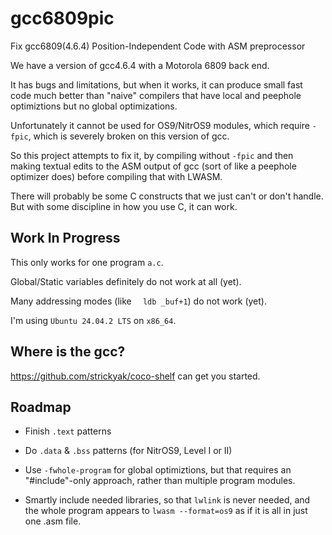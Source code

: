 # gcc6809pic

Fix gcc6809(4.6.4) Position-Independent Code with ASM preprocessor

We have a version of gcc4.6.4 with a Motorola 6809 back end.

It has bugs and limitations, but when it works, it can produce small
fast code much better than "naive" compilers that have local and peephole
optimiztions but no global optimizations.

Unfortunately it cannot be used for OS9/NitrOS9 modules, which require
`-fpic`, which is severely broken on this version of gcc.

So this project attempts to fix it, by compiling without `-fpic` and then
making textual edits to the ASM output of gcc (sort of like a peephole
optimizer does) before compiling that with LWASM.

There will probably be some C constructs that we just can't or don't
handle.  But with some discipline in how you use C, it can work.

## Work In Progress

This only works for one program `a.c`.

Global/Static variables definitely do not work at all (yet).

Many addressing modes (like `  ldb _buf+1`) do not work (yet).

I'm using `Ubuntu 24.04.2 LTS` on `x86_64`.

## Where is the gcc?

https://github.com/strickyak/coco-shelf can get you started.

## Roadmap

* Finish `.text` patterns

* Do `.data` & `.bss` patterns (for NitrOS9, Level I or II)

* Use `-fwhole-program` for global optimiztions,
  but that requires an "#include"-only approach, rather than multiple
  program modules.

* Smartly include needed libraries, so that `lwlink`
  is never needed, and the whole program appears to `lwasm --format=os9`
  as if it is all in just one .asm file.
